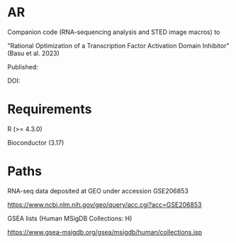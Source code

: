# AR

Companion code (RNA-sequencing analysis and STED image macros) to 

"Rational Optimization of a Transcription Factor Activation Domain Inhibitor" 
(Basu et al. 2023)

Published:

DOI:

# Requirements

R (>= 4.3.0)

Bioconductor (3.17)

# Paths

RNA-seq data deposited at GEO under accession GSE206853

https://www.ncbi.nlm.nih.gov/geo/query/acc.cgi?acc=GSE206853

GSEA lists 	(Human MSigDB Collections: H)

https://www.gsea-msigdb.org/gsea/msigdb/human/collections.jsp
